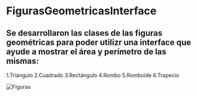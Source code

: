 # FigurasGeometricasInterface

## Se desarrollaron las clases de las figuras geométricas para poder utilizr una interface que ayude a mostrar el área y perímetro de las mismas:


1.Triángulo
2.Cuadrado
3.Rectángulo
4.Rombo
5.Romboide
6.Trapecio

![Figuras](https://raw.githubusercontent.com/jcgeneration/FigurasGeometricasInterface/main/area_perimetro_poligono.jpg)



